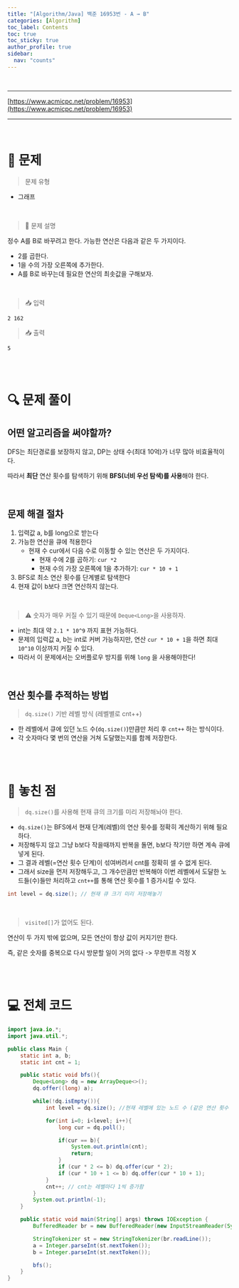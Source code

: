 ```yaml
---
title: "[Algorithm/Java] 백준 16953번 - A → B"
categories: [Algorithm]
toc_label: Contents
toc: true
toc_sticky: true
author_profile: true
sidebar:
  nav: "counts"
---
```


<br>

---

[https://www.acmicpc.net/problem/16953](https://www.acmicpc.net/problem/16953)

---

<br>

# 📌 문제

> 문제 유형

- 그래프

<br>

> 📘 문제 설명

정수 A를 B로 바꾸려고 한다. 가능한 연산은 다음과 같은 두 가지이다.

- 2를 곱한다.
- 1을 수의 가장 오른쪽에 추가한다.
- A를 B로 바꾸는데 필요한 연산의 최솟값을 구해보자.

<br>

> 📥 입력

```
2 162
```

> 📥 출력

```
5
```

<br><br>

# 🔍 문제 풀이

## 어떤 알고리즘을 써야할까?

DFS는 최단경로를 보장하지 않고, DP는 상태 수(최대 10억)가 너무 많아 비효율적이다.

따라서 **최단** 연산 횟수를 탐색하기 위해 **BFS(너비 우선 탐색)를 사용**해야 한다.

<br>

## 문제 해결 절차

1. 입력값 a, b를 long으로 받는다
2. 가능한 연산을 큐에 적용한다
   - 현재 수 cur에서 다음 수로 이동할 수 있는 연산은 두 가지이다.
     - 현재 수에 2를 곱하기: `cur *2`
     - 현재 수의 가장 오른쪽에 1을 추가하기: `cur * 10 + 1`
3. BFS로 최소 연산 횟수를 단계별로 탐색한다
4. 현재 값이 b보다 크면 연산하지 않는다.

<br>

> ⚠️ 숫자가 매우 커질 수 있기 때문에 `Deque<Long>`을 사용하자.

- int는 최대 약 `2.1 * 10^9` 까지 표현 가능하다.
- 문제의 입력값 a, b는 int로 커버 가능하지만, 연산 `cur * 10 + 1`을 하면 최대 `10^10` 이상까지 커질 수 있다.
- 따라서 이 문제에서는 오버플로우 방지를 위해 `long` 을 사용해야한다!

<br>

## 연산 횟수를 추적하는 방법

> `dq.size()` 기반 레벨 방식 (레벨별로 cnt++)

- 한 레벨에서 큐에 있던 노드 수(`dq.size()`)만큼만 처리 후 `cnt++` 하는 방식이다.
- 각 숫자마다 몇 번의 연산을 거쳐 도달했는지를 함께 저장한다.

<br><br>

# 📌 놓친 점

> `dq.size()`를 사용해 현재 큐의 크기를 미리 저장해놔야 한다.

- `dq.size()`는 BFS에서 현재 단계(레벨)의 연산 횟수를 정확히 계산하기 위해 필요하다.
- 저장해두지 않고 그냥 b보다 작을때까지 반복을 돌면, b보다 작기만 하면 계속 큐에 넣게 된다.
- 그 결과 레벨(=연산 횟수 단계)이 섞여버려서 cnt를 정확히 셀 수 없게 된다.
- 그래서 size을 먼저 저장해두고, 그 개수만큼만 반복해야 이번 레벨에서 도달한 노드들(수)들만 처리하고 `cnt++`를 통해 연산 횟수를 1 증가시킬 수 있다.

```java
int level = dq.size(); // 현재 큐 크기 미리 저장해놓기
```

<br>

> `visited[]`가 없어도 된다.

연산이 두 가지 밖에 없으며, 모든 연산이 항상 값이 커지기만 한다.

즉, 같은 숫자를 중복으로 다시 방문할 일이 거의 없다 -> 무한루프 걱정 X

<br><br>

# 💻 전체 코드

```java
import java.io.*;
import java.util.*;

public class Main {
    static int a, b;
    static int cnt = 1;

    public static void bfs(){
        Deque<Long> dq = new ArrayDeque<>();
        dq.offer((long) a);

        while(!dq.isEmpty()){
            int level = dq.size(); //현재 레벨에 있는 노드 수 (같은 연산 횟수 단계)

            for(int i=0; i<level; i++){
                long cur = dq.poll();

                if(cur == b){
                    System.out.println(cnt);
                    return;
                }
                if (cur * 2 <= b) dq.offer(cur * 2);
                if (cur * 10 + 1 <= b) dq.offer(cur * 10 + 1);
            }
            cnt++; // cnt는 레벨마다 1씩 증가함
        }
        System.out.println(-1);
    }

    public static void main(String[] args) throws IOException {
        BufferedReader br = new BufferedReader(new InputStreamReader(System.in));

        StringTokenizer st = new StringTokenizer(br.readLine());
        a = Integer.parseInt(st.nextToken());
        b = Integer.parseInt(st.nextToken());

        bfs();
    }
}
```

<br>
